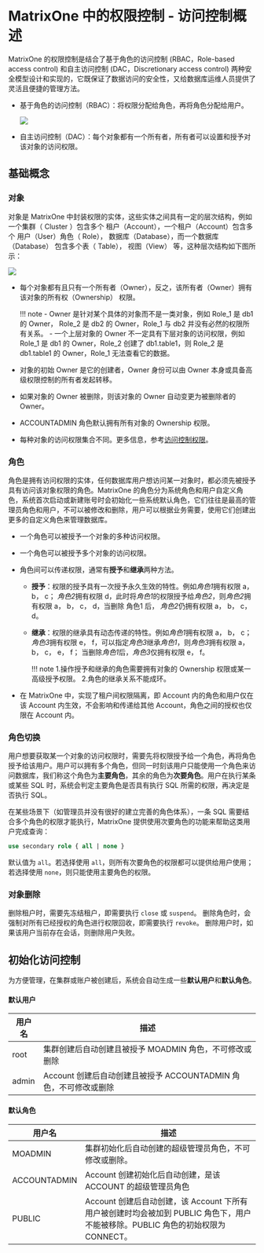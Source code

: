 # MatrixOne 中的权限控制 - 访问控制概述

MatrixOne 的权限控制是结合了基于角色的访问控制 (RBAC，Role-based access control) 和自主访问控制 (DAC，Discretionary access control) 两种安全模型设计和实现的，它既保证了数据访问的安全性，又给数据库运维人员提供了灵活且便捷的管理方法。

- 基于角色的访问控制（RBAC）：将权限分配给角色，再将角色分配给用户。

   ![](https://github.com/matrixorigin/artwork/blob/main/docs/security/basic-concepts.png?raw=true)

- 自主访问控制（DAC）：每个对象都有一个所有者，所有者可以设置和授予对该对象的访问权限。

## 基础概念

### 对象

对象是 MatrixOne 中封装权限的实体，这些实体之间具有一定的层次结构，例如一个集群（ Cluster ）包含多个 租户（Account），一个租户（Account）包含多个 用户（User）角色（ Role）， 数据库（Database），而一个数据库（Database） 包含多个表（ Table）， 视图（View） 等，这种层次结构如下图所示：

![](https://github.com/matrixorigin/artwork/blob/main/docs/security/object.png?raw=true)

- 每个对象都有且只有一个所有者（Owner），反之，该所有者（Owner）拥有该对象的所有权（Ownership） 权限。

   !!! note
        - Owner 是针对某个具体的对象而不是一类对象，例如 Role_1 是 db1 的 Owner， Role_2 是 db2 的 Owner，Role_1 与 db2 并没有必然的权限所有关系。
        - 一个上层对象的 Owner 不一定具有下层对象的访问权限，例如 Role_1 是 db1 的 Owner，Role_2 创建了 db1.table1，则 Role_2 是 db1.table1 的 Owner，Role_1 无法查看它的数据。

- 对象的初始 Owner 是它的创建者，Owner 身份可以由 Owner 本身或具备高级权限控制的所有者发起转移。
- 如果对象的 Owner 被删除，则该对象的 Owner 自动变更为被删除者的 Owner。
- ACCOUNTADMIN 角色默认拥有所有对象的 Ownership 权限。
- 每种对象的访问权限集合不同。更多信息，参考[访问控制权限](access-control.md)。

### 角色

角色是拥有访问权限的实体，任何数据库用户想访问某一对象时，都必须先被授予具有访问该对象权限的角色。MatrixOne 的角色分为系统角色和用户自定义角色，系统首次启动或新建账号时会初始化一些系统默认角色，它们往往是最高的管理员角色和用户，不可以被修改和删除，用户可以根据业务需要，使用它们创建出更多的自定义角色来管理数据库。

- 一个角色可以被授予一个对象的多种访问权限。
- 一个角色可以被授予多个对象的访问权限。
- 角色间可以传递权限，通常有**授予**和**继承**两种方法。

   + **授予**：权限的授予具有一次授予永久生效的特性。例如*角色1*拥有权限 a， b， c； *角色2*拥有权限 d，此时将*角色1*的权限授予给*角色2*，则*角色2*拥有权限 a， b， c， d，当删除 角色1 后， *角色2*仍拥有权限 a， b， c， d。
   + **继承**：权限的继承具有动态传递的特性。例如*角色1*拥有权限 a， b， c； *角色3*拥有权限 e， f，可以指定*角色3*继承*角色1*，则*角色3*拥有权限 a， b， c， e， f； 当删除*角色1*后，*角色3*仅拥有权限 e， f。

     !!! note
          1.操作授予和继承的角色需要拥有对象的 Ownership 权限或某一高级授予权限。
          2.角色的继承关系不能成环。

- 在 MatrixOne 中，实现了租户间权限隔离，即 Account 内的角色和用户仅在该 Account 内生效，不会影响和传递给其他 Account，角色之间的授权也仅限在 Account 内。

### 角色切换

用户想要获取某一个对象的访问权限时，需要先将权限授予给一个角色，再将角色授予给该用户。用户可以拥有多个角色，但同一时刻该用户只能使用一个角色来访问数据库，我们称这个角色为**主要角色**，其余的角色为**次要角色**。用户在执行某条或某些 SQL 时，系统会判定主要角色是否具有执行 SQL 所需的权限，再决定是否执行 SQL。

在某些场景下（如管理员并没有很好的建立完善的角色体系），一条 SQL 需要结合多个角色的权限才能执行，MatrixOne 提供使用次要角色的功能来帮助这类用户完成查询：

```sql
use secondary role { all | none }
```

默认值为 `all`。若选择使用 `all`，则所有次要角色的权限都可以提供给用户使用；若选择使用 `none`，则只能使用主要角色的权限。

### 对象删除

删除租户时，需要先冻结租户，即需要执行 `close` 或 `suspend`。
删除角色时，会强制对所有已经授权的角色进行权限回收，即需要执行 `revoke`。
删除用户时，如果该用户当前存在会话，则删除用户失败。

## 初始化访问控制

为方便管理，在集群或账户被创建后，系统会自动生成一些**默认用户**和**默认角色**。

#### 默认用户

|用户名|描述|
|---|---|
|root|集群创建后自动创建且被授予 MOADMIN 角色，不可修改或删除|
|admin|Account 创建后自动创建且被授予 ACCOUNTADMIN 角色，不可修改或删除|

#### 默认角色

|用户名|描述|
|---|---|
|MOADMIN|集群初始化后自动创建的超级管理员角色，不可修改或删除。|
|ACCOUNTADMIN|Account 创建初始化后自动创建，是该 ACCOUNT 的超级管理员角色|
|PUBLIC|Account 创建后自动创建，该 Account 下所有用户被创建时均会被加到 PUBLIC 角色下，用户不能被移除。PUBLIC 角色的初始权限为CONNECT。|
